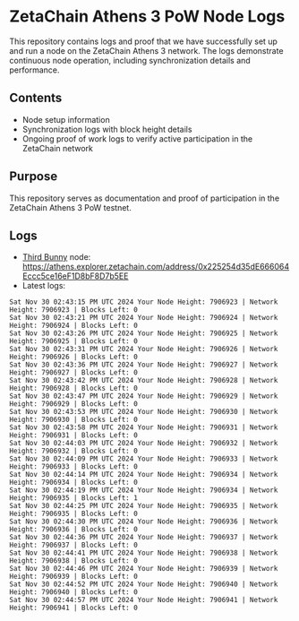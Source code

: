 # ZetaChain Athens 3 PoW Node Logs
This repository contains logs and proof that we have successfully set up and run a node on the ZetaChain Athens 3 network. The logs demonstrate continuous node operation, including synchronization details and performance.

## Contents
- Node setup information
- Synchronization logs with block height details
- Ongoing proof of work logs to verify active participation in the ZetaChain network

## Purpose
This repository serves as documentation and proof of participation in the ZetaChain Athens 3 PoW testnet.

## Logs

- [Third Bunny](https://thirdbunny.xyz/) node: https://athens.explorer.zetachain.com/address/0x225254d35dE666064Eccc5ce16eF1D8bF8D7b5EE
- Latest logs:
```
Sat Nov 30 02:43:15 PM UTC 2024 Your Node Height: 7906923 | Network Height: 7906923 | Blocks Left: 0
Sat Nov 30 02:43:21 PM UTC 2024 Your Node Height: 7906924 | Network Height: 7906924 | Blocks Left: 0
Sat Nov 30 02:43:26 PM UTC 2024 Your Node Height: 7906925 | Network Height: 7906925 | Blocks Left: 0
Sat Nov 30 02:43:31 PM UTC 2024 Your Node Height: 7906926 | Network Height: 7906926 | Blocks Left: 0
Sat Nov 30 02:43:36 PM UTC 2024 Your Node Height: 7906927 | Network Height: 7906927 | Blocks Left: 0
Sat Nov 30 02:43:42 PM UTC 2024 Your Node Height: 7906928 | Network Height: 7906928 | Blocks Left: 0
Sat Nov 30 02:43:47 PM UTC 2024 Your Node Height: 7906929 | Network Height: 7906929 | Blocks Left: 0
Sat Nov 30 02:43:53 PM UTC 2024 Your Node Height: 7906930 | Network Height: 7906930 | Blocks Left: 0
Sat Nov 30 02:43:58 PM UTC 2024 Your Node Height: 7906931 | Network Height: 7906931 | Blocks Left: 0
Sat Nov 30 02:44:03 PM UTC 2024 Your Node Height: 7906932 | Network Height: 7906932 | Blocks Left: 0
Sat Nov 30 02:44:09 PM UTC 2024 Your Node Height: 7906933 | Network Height: 7906933 | Blocks Left: 0
Sat Nov 30 02:44:14 PM UTC 2024 Your Node Height: 7906934 | Network Height: 7906934 | Blocks Left: 0
Sat Nov 30 02:44:19 PM UTC 2024 Your Node Height: 7906934 | Network Height: 7906935 | Blocks Left: 1
Sat Nov 30 02:44:25 PM UTC 2024 Your Node Height: 7906935 | Network Height: 7906935 | Blocks Left: 0
Sat Nov 30 02:44:30 PM UTC 2024 Your Node Height: 7906936 | Network Height: 7906936 | Blocks Left: 0
Sat Nov 30 02:44:36 PM UTC 2024 Your Node Height: 7906937 | Network Height: 7906937 | Blocks Left: 0
Sat Nov 30 02:44:41 PM UTC 2024 Your Node Height: 7906938 | Network Height: 7906938 | Blocks Left: 0
Sat Nov 30 02:44:46 PM UTC 2024 Your Node Height: 7906939 | Network Height: 7906939 | Blocks Left: 0
Sat Nov 30 02:44:52 PM UTC 2024 Your Node Height: 7906940 | Network Height: 7906940 | Blocks Left: 0
Sat Nov 30 02:44:57 PM UTC 2024 Your Node Height: 7906941 | Network Height: 7906941 | Blocks Left: 0
```

